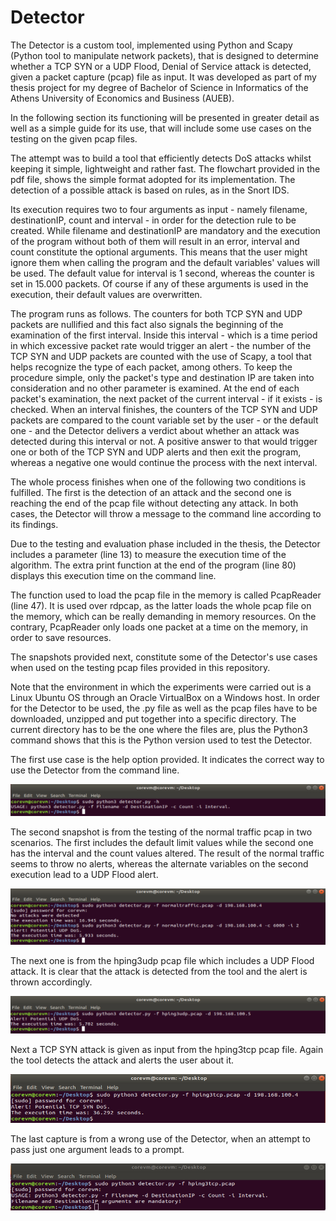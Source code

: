 # Detector
The Detector is a custom tool, implemented using Python and Scapy (Python tool to manipulate network packets), that is designed to determine whether a TCP SYN or a UDP Flood, Denial of Service attack is detected, given a packet capture (pcap) file as input. It was developed as part of my thesis project for my degree of Bachelor of Science in Informatics of the Athens University of Economics and Business (AUEB).

In the following section its functioning will be presented in greater detail as well as a simple guide for its use, that will include some use cases on the testing on the given pcap files.

The attempt was to build a tool that efficiently detects DoS attacks whilst keeping it simple, lightweight and rather fast. The flowchart provided in the pdf file, shows the simple format adopted for its implementation. The detection of a possible attack is based on rules, as in the Snort IDS.

Its execution requires two to four arguments as input - namely filename, destinationIP, count and interval - in order for the detection rule to be created. While filename and destinationIP are mandatory and the execution of the program without both of them will result in an error, interval and count constitute the optional arguments. This means that the user might ignore them when calling the program and the default variables' values will be used. The default value for interval is 1 second, whereas the counter is set in 15.000 packets. Of course if any of these arguments is used in the execution, their default values are overwritten.

The program runs as follows. The counters for both TCP SYN and UDP packets are nullified and this fact also signals the beginning of the examination of the first interval. Inside this interval - which is a time period in which excessive packet rate would trigger an alert - the number of the TCP SYN and UDP packets are counted with the use of Scapy, a tool that helps recognize the type of each packet, among others. To keep the procedure simple, only the packet's type and destination IP are taken into consideration and no other parameter is examined. At the end of each packet's examination, the next packet of the current interval - if it exists - is checked. When an interval finishes, the counters of the TCP SYN and UDP packets are compared to the count variable set by the user - or the default one - and the Detector delivers a verdict about whether an attack was detected during this interval or not. A positive answer to that would trigger one or both of the TCP SYN and UDP alerts and then exit the program, whereas a negative one would continue the process with the next interval. 

The whole process finishes when one of the following two conditions is fulfilled. The first is the detection of an attack and the second one is reaching the end of the pcap file without detecting any attack. In both cases, the Detector will throw a message to the command line according to its findings.

Due to the testing and evaluation phase included in the thesis, the Detector includes a parameter (line 13) to measure the execution time of the algorithm. The extra print function at the end of the program (line 80) displays this execution time on the command line.

The function used to load the pcap file in the memory is called PcapReader (line 47). It is used over rdpcap, as the latter loads the whole pcap file on the memory, which can be really demanding in memory resources. On the contrary, PcapReader only loads one packet at a time on the memory, in order to save resources. 

The snapshots provided next, constitute some of the Detector's use cases when used on the testing pcap files provided in this repository. 

Note that the environment in which the experiments were carried out is a Linux Ubuntu OS through an Oracle VirtualBox on a Windows host. In order for the Detector to be used, the .py file as well as the pcap files have to be downloaded, unzipped and put together into a specific directory. The current directory has to be the one where the files are, plus the Python3 command shows that this is the Python version used to test the Detector.

The first use case is the help option provided. It indicates the correct way to use the Detector from the command line.

![alt text](https://github.com/PanosPappasInfo/Detector/blob/main/help.png?raw=true)

The second snapshot is from the testing of the normal traffic pcap in two scenarios. The first includes the default limit values while the second one has the interval and the count values altered. The result of the normal traffic seems to throw no alerts, whereas the alternate variables on the second execution lead to a UDP Flood alert.

![alt text](https://github.com/PanosPappasInfo/Detector/blob/main/normal_traffic_scenarios.png?raw=true)

The next one is from the hping3udp pcap file which includes a UDP Flood attack. It is clear that the attack is detected from the tool and the alert is thrown accordingly.

![alt text](https://github.com/PanosPappasInfo/Detector/blob/main/udp.png?raw=true)

Next a TCP SYN attack is given as input from the hping3tcp pcap file. Again the tool detects the attack and alerts the user about it.

![alt text](https://github.com/PanosPappasInfo/Detector/blob/main/tcp.png?raw=true)

The last capture is from a wrong use of the Detector, when an attempt to pass just one argument leads to a prompt.

![alt text](https://github.com/PanosPappasInfo/Detector/blob/main/error.png?raw=true)
